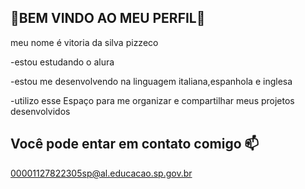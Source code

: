 ## 🥀BEM VINDO AO MEU PERFIL🥀

meu nome é vitoria da silva pizzeco 

-estou estudando o alura

-estou me desenvolvendo na linguagem italiana,espanhola e inglesa

-utilizo esse Espaço para me organizar e compartilhar meus projetos desenvolvidos

## Você pode entar em contato comigo 📫

00001127822305sp@al.educacao.sp.gov.br 
